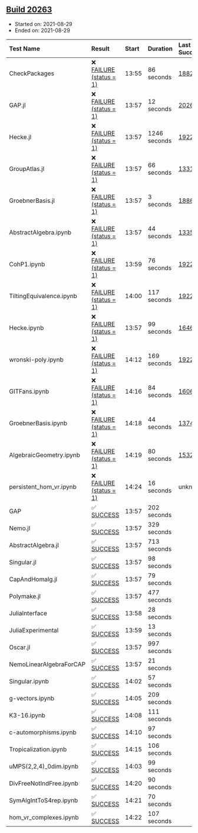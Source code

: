 ## [Build 20263](https://oscarci.mathematik.uni-kl.de/job/oscar/20263/)

* Started on: 2021-08-29
* Ended on: 2021-08-29

| Test Name    | Result | Start | Duration | Last Success | First Failure |
|:-------------|:-------|:------|:---------|:-------------|:--------------|
| CheckPackages | ❌ [FAILURE (status = 1)](https://oscarci.mathematik.uni-kl.de/job/oscar/20263/artifact/logs/build-20263/CheckPackages.log) | 13:55 | 86 seconds | [18822](https://oscarci.mathematik.uni-kl.de/job/oscar/18822/) | [18823](https://oscarci.mathematik.uni-kl.de/job/oscar/18823/) |
| GAP.jl | ❌ [FAILURE (status = 1)](https://oscarci.mathematik.uni-kl.de/job/oscar/20263/artifact/logs/build-20263/GAP.jl.log) | 13:57 | 12 seconds | [20262](https://oscarci.mathematik.uni-kl.de/job/oscar/20262/) | [20263](https://oscarci.mathematik.uni-kl.de/job/oscar/20263/) |
| Hecke.jl | ❌ [FAILURE (status = 1)](https://oscarci.mathematik.uni-kl.de/job/oscar/20263/artifact/logs/build-20263/Hecke.jl.log) | 13:57 | 1246 seconds | [19222](https://oscarci.mathematik.uni-kl.de/job/oscar/19222/) | [20152](https://oscarci.mathematik.uni-kl.de/job/oscar/20152/) |
| GroupAtlas.jl | ❌ [FAILURE (status = 1)](https://oscarci.mathematik.uni-kl.de/job/oscar/20263/artifact/logs/build-20263/GroupAtlas.jl.log) | 13:57 | 66 seconds | [13311](https://oscarci.mathematik.uni-kl.de/job/oscar/13311/) | [13312](https://oscarci.mathematik.uni-kl.de/job/oscar/13312/) |
| GroebnerBasis.jl | ❌ [FAILURE (status = 1)](https://oscarci.mathematik.uni-kl.de/job/oscar/20263/artifact/logs/build-20263/GroebnerBasis.jl.log) | 13:57 | 3 seconds | [18864](https://oscarci.mathematik.uni-kl.de/job/oscar/18864/) | [18865](https://oscarci.mathematik.uni-kl.de/job/oscar/18865/) |
| AbstractAlgebra.ipynb | ❌ [FAILURE (status = 1)](https://oscarci.mathematik.uni-kl.de/job/oscar/20263/artifact/logs/build-20263/AbstractAlgebra.ipynb.log) | 13:57 | 44 seconds | [13355](https://oscarci.mathematik.uni-kl.de/job/oscar/13355/) | [13356](https://oscarci.mathematik.uni-kl.de/job/oscar/13356/) |
| CohP1.ipynb | ❌ [FAILURE (status = 1)](https://oscarci.mathematik.uni-kl.de/job/oscar/20263/artifact/logs/build-20263/CohP1.ipynb.log) | 13:59 | 76 seconds | [19222](https://oscarci.mathematik.uni-kl.de/job/oscar/19222/) | [20152](https://oscarci.mathematik.uni-kl.de/job/oscar/20152/) |
| TiltingEquivalence.ipynb | ❌ [FAILURE (status = 1)](https://oscarci.mathematik.uni-kl.de/job/oscar/20263/artifact/logs/build-20263/TiltingEquivalence.ipynb.log) | 14:00 | 117 seconds | [19222](https://oscarci.mathematik.uni-kl.de/job/oscar/19222/) | [20152](https://oscarci.mathematik.uni-kl.de/job/oscar/20152/) |
| Hecke.ipynb | ❌ [FAILURE (status = 1)](https://oscarci.mathematik.uni-kl.de/job/oscar/20263/artifact/logs/build-20263/Hecke.ipynb.log) | 13:57 | 99 seconds | [16463](https://oscarci.mathematik.uni-kl.de/job/oscar/16463/) | [16464](https://oscarci.mathematik.uni-kl.de/job/oscar/16464/) |
| wronski-poly.ipynb | ❌ [FAILURE (status = 1)](https://oscarci.mathematik.uni-kl.de/job/oscar/20263/artifact/logs/build-20263/wronski-poly.ipynb.log) | 14:12 | 169 seconds | [19222](https://oscarci.mathematik.uni-kl.de/job/oscar/19222/) | [20152](https://oscarci.mathematik.uni-kl.de/job/oscar/20152/) |
| GITFans.ipynb | ❌ [FAILURE (status = 1)](https://oscarci.mathematik.uni-kl.de/job/oscar/20263/artifact/logs/build-20263/GITFans.ipynb.log) | 14:16 | 84 seconds | [16068](https://oscarci.mathematik.uni-kl.de/job/oscar/16068/) | [16069](https://oscarci.mathematik.uni-kl.de/job/oscar/16069/) |
| GroebnerBasis.ipynb | ❌ [FAILURE (status = 1)](https://oscarci.mathematik.uni-kl.de/job/oscar/20263/artifact/logs/build-20263/GroebnerBasis.ipynb.log) | 14:18 | 44 seconds | [13748](https://oscarci.mathematik.uni-kl.de/job/oscar/13748/) | [13749](https://oscarci.mathematik.uni-kl.de/job/oscar/13749/) |
| AlgebraicGeometry.ipynb | ❌ [FAILURE (status = 1)](https://oscarci.mathematik.uni-kl.de/job/oscar/20263/artifact/logs/build-20263/AlgebraicGeometry.ipynb.log) | 14:19 | 80 seconds | [15322](https://oscarci.mathematik.uni-kl.de/job/oscar/15322/) | [15323](https://oscarci.mathematik.uni-kl.de/job/oscar/15323/) |
| persistent_hom_vr.ipynb | ❌ [FAILURE (status = 1)](https://oscarci.mathematik.uni-kl.de/job/oscar/20263/artifact/logs/build-20263/persistent_hom_vr.ipynb.log) | 14:24 | 16 seconds | unknown | unknown |
| GAP | ✅ [SUCCESS](https://oscarci.mathematik.uni-kl.de/job/oscar/20263/artifact/logs/build-20263/GAP.log) | 13:57 | 202 seconds |  |  |
| Nemo.jl | ✅ [SUCCESS](https://oscarci.mathematik.uni-kl.de/job/oscar/20263/artifact/logs/build-20263/Nemo.jl.log) | 13:57 | 329 seconds |  |  |
| AbstractAlgebra.jl | ✅ [SUCCESS](https://oscarci.mathematik.uni-kl.de/job/oscar/20263/artifact/logs/build-20263/AbstractAlgebra.jl.log) | 13:57 | 713 seconds |  |  |
| Singular.jl | ✅ [SUCCESS](https://oscarci.mathematik.uni-kl.de/job/oscar/20263/artifact/logs/build-20263/Singular.jl.log) | 13:57 | 98 seconds |  |  |
| CapAndHomalg.jl | ✅ [SUCCESS](https://oscarci.mathematik.uni-kl.de/job/oscar/20263/artifact/logs/build-20263/CapAndHomalg.jl.log) | 13:57 | 79 seconds |  |  |
| Polymake.jl | ✅ [SUCCESS](https://oscarci.mathematik.uni-kl.de/job/oscar/20263/artifact/logs/build-20263/Polymake.jl.log) | 13:57 | 477 seconds |  |  |
| JuliaInterface | ✅ [SUCCESS](https://oscarci.mathematik.uni-kl.de/job/oscar/20263/artifact/logs/build-20263/JuliaInterface.log) | 13:58 | 28 seconds |  |  |
| JuliaExperimental | ✅ [SUCCESS](https://oscarci.mathematik.uni-kl.de/job/oscar/20263/artifact/logs/build-20263/JuliaExperimental.log) | 13:59 | 13 seconds |  |  |
| Oscar.jl | ✅ [SUCCESS](https://oscarci.mathematik.uni-kl.de/job/oscar/20263/artifact/logs/build-20263/Oscar.jl.log) | 13:57 | 997 seconds |  |  |
| NemoLinearAlgebraForCAP | ✅ [SUCCESS](https://oscarci.mathematik.uni-kl.de/job/oscar/20263/artifact/logs/build-20263/NemoLinearAlgebraForCAP.log) | 13:57 | 21 seconds |  |  |
| Singular.ipynb | ✅ [SUCCESS](https://oscarci.mathematik.uni-kl.de/job/oscar/20263/artifact/logs/build-20263/Singular.ipynb.log) | 14:02 | 57 seconds |  |  |
| g-vectors.ipynb | ✅ [SUCCESS](https://oscarci.mathematik.uni-kl.de/job/oscar/20263/artifact/logs/build-20263/g-vectors.ipynb.log) | 14:05 | 209 seconds |  |  |
| K3-16.ipynb | ✅ [SUCCESS](https://oscarci.mathematik.uni-kl.de/job/oscar/20263/artifact/logs/build-20263/K3-16.ipynb.log) | 14:08 | 111 seconds |  |  |
| c-automorphisms.ipynb | ✅ [SUCCESS](https://oscarci.mathematik.uni-kl.de/job/oscar/20263/artifact/logs/build-20263/c-automorphisms.ipynb.log) | 14:10 | 97 seconds |  |  |
| Tropicalization.ipynb | ✅ [SUCCESS](https://oscarci.mathematik.uni-kl.de/job/oscar/20263/artifact/logs/build-20263/Tropicalization.ipynb.log) | 14:15 | 106 seconds |  |  |
| uMPS(2,2,4)_0dim.ipynb | ✅ [SUCCESS](https://oscarci.mathematik.uni-kl.de/job/oscar/20263/artifact/logs/build-20263/uMPS-2-2-4-_0dim.ipynb.log) | 14:03 | 99 seconds |  |  |
| DivFreeNotIndFree.ipynb | ✅ [SUCCESS](https://oscarci.mathematik.uni-kl.de/job/oscar/20263/artifact/logs/build-20263/DivFreeNotIndFree.ipynb.log) | 14:20 | 90 seconds |  |  |
| SymAlgIntToS4rep.ipynb | ✅ [SUCCESS](https://oscarci.mathematik.uni-kl.de/job/oscar/20263/artifact/logs/build-20263/SymAlgIntToS4rep.ipynb.log) | 14:21 | 70 seconds |  |  |
| hom_vr_complexes.ipynb | ✅ [SUCCESS](https://oscarci.mathematik.uni-kl.de/job/oscar/20263/artifact/logs/build-20263/hom_vr_complexes.ipynb.log) | 14:22 | 107 seconds |  |  |
